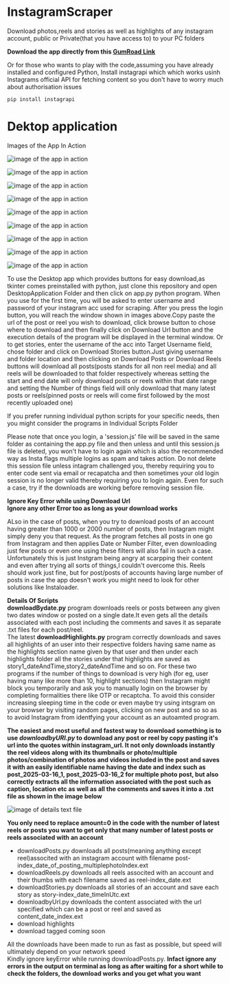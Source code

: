 # InstagramScraper
Download photos,reels and stories as well as highlights of any instagram account, public or Private(that you have access to) to your PC folders

**Download the app directly from this [GumRoad Link](https://sreehari083.gumroad.com/l/wlgceb)**

Or for those who wants to play with the code,assuming you have already installed and configured Python,
Install instagrapi which which works usinh Instagrams official API for fetching content so you don't have to worry much about authorisation issues

```
pip install instagrapi
```

# Dektop application

Images of the App In Action

![image of the app in action](Screenshots/appBydate1.png "Instagram Downloader in Action for downloading reels within a given date range")  


![image of the app in action](Screenshots/appBydate2.png )  


![image of the app in action](Screenshots/appBydate3.png )  


![image of the app in action](Screenshots/appBydate4.png )  


![image of the app in action](Screenshots/appBydate5.png )  


![image of the app in action](Screenshots/appReels1.png )  


![image of the app in action](Screenshots/appReels2.png )  

![image of the app in action](Screenshots/stories1.png )  

![image of the app in action](Screenshots/stories2.png )  


To use the Desktop app which provides buttons for easy download,as tkinter comes preinstalled with python,
just clone this repository and open DesktopApplication Folder and then click on app.py python program.
When you use for the first time, you will be asked to enter username and password of your instagram acc
used for scraping. After you press the login button, you will reach the window shown in images above.Copy paste
the url of the post or reel you wish to download, click browse button to chose where to download and then finally click on Download Url button and the execution details of the program will be displayed in the terminal window. Or to get stories, enter the username of the acc into Target Username field, chose folder and click on
Download Stories button.Just giving username and folder location and then clicking on Download Posts or 
Download Reels buttons will download all posts(posts stands for all non reel media) and all reels will be
downloaded to that folder respectively whereas setting the start and end date will only download posts or 
reels within that date range and setting the Number of things field will only download that many latest 
posts or reels(pinned posts or reels will come first followed by the most recently uploaded one)  

If you prefer running individual python scripts for your specific needs, then you might consider the programs
in Individual Scripts Folder  

Please note that once you login, a 'session.js' file will be saved in the same folder as containing the app.py file
and then unless and until this session.js file is deleted, you won't have to login again which is also the recommended way as Insta flags multiple logins as spam and takes action. Do not delete this session file unless
intagram challenged you, thereby requiring you to enter code sent via email or recapatcha and then sometimes your old login session is no longer valid thereby requiring you to login again. Even for such a case, try if the downloads are working before removing session file.  

**Ignore Key Error while using Download Url**  
**Ignore any other Error too as long as your download works**

ALso in the case of posts, when you try to download posts of an account having greater than 1000 or 2000 number of posts, then Instagram might simply deny you that request. As the program fetches all posts in one go from Instagram and then applies Date or Number Filter, even downloading just few posts or even one using these filters will also fail in such a case. Unfortunately this is just Instgram being angry at scarpping their content and even after trying all sorts of things,I couldn't overcome this. Reels should work just fine, but for post/posts of accounts having large number of posts in case the app doesn't work you might need to look for other solutions like Instaloader.

**Details Of Scripts**  
**downloadBydate.py** program downloads reels or posts between any given two dates window or posted on a single date.It even gets all the details associated with each post including the comments and saves it as separate .txt files for each post/reel.  
The latest **downloadHighlights.py** program correctly downloads and saves all highlights of an user into their
respective folders having same name as the highlights section name given by that user and then under each
highlights folder all the stories under that highlights are saved as story1_dateAndTime,story2_dateAndTime and so on. For these two programs if the number of things to download is very high (for eg, user having many like more than 10, highlight sections) then Instagram might block you temporarily and ask you to manually login on the browser by completing formalities there like OTP or recaptcha. To avoid this consider increasing sleeping time in the code or even maybe try using intsgram on your browser by visiting random pages, clicking on new post and so so as to avoid Instagram from identfying your account as an autoamted program.  

**The easiest and most useful and fastest way to download something is to use _downloadbyURl.py_ to download any post or reel by copy pasting it's url into the quotes within instagram_url. It not only downloads instantly the reel videos along with its thumbnails or photo/multiple photos/combination of photos and videos included in the post and saves it with an easily identifiable name having the date and index such as post_2025-03-16_1, post_2025-03-16_2 for multiple photo post,  but also correctly extracts all the information associated with the post such as caption, location etc as well as all the comments and saves it into a .txt file as shown in the image below**  

![image of details text file](Screenshots/cd3Sr.png "This is how the info will be saved")

**You only need to replace amount=0 in the code with the number of latest reels or posts you want to get only that many number of latest posts or reels associated with an account**  

+ downloadPosts.py downloads all posts(meaning anything except reel)associted with an instagram account with filename post-index_date_of_posting_multiplephotoIndex.ext
+ downloadReels.py downloads all reels associted with an account and their thumbs with each filename saved as reel-index_date.ext
+ downloadStories.py downloads all stories of an account and save each story as story-index_date_timeInUtc.ext
+ downloadbyUrl.py downloads the content associated with the url specified which can be a post or reel and saved as content_date_index.ext
+ download highlights 
+ download tagged coming soon  

All the downloads have been made to run as fast as possible, but speed will ultimately depend on your network speed  
Kindly ignore keyError while running downloadPosts.py. **Infact ignore any errors in the output on terminal as long as after waiting for a short while to check the folders, the download works and you get what you want**